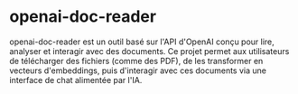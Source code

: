 # openai-doc-reader
openai-doc-reader est un outil basé sur l'API d'OpenAI conçu pour lire, analyser et interagir avec des documents. Ce projet permet aux utilisateurs de télécharger des fichiers (comme des PDF), de les transformer en vecteurs d'embeddings, puis d'interagir avec ces documents via une interface de chat alimentée par l'IA.
